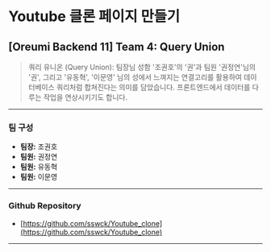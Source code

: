 # Youtube 클론 페이지 만들기
## [Oreumi Backend 11] Team 4: Query Union
> 쿼리 유니온 (Query Union): 팀장님 성함 '조권호'의 '권'과 팀원 '권정연'님의 '권', 그리고 '유동혁', '이문영' 님의 성에서 느껴지는 연결고리를 활용하여 데이터베이스 쿼리처럼 합쳐진다는 의미를 담았습니다. 프론트엔드에서 데이터를 다루는 작업을 연상시키기도 합니다.


---

### 팀 구성

* **팀장:** 조권호
* **팀원:** 권정연
* **팀원:** 유동혁
* **팀원:** 이문영

---

### Github Repository

* [https://github.com/sswck/Youtube_clone](https://github.com/sswck/Youtube_clone)

---
